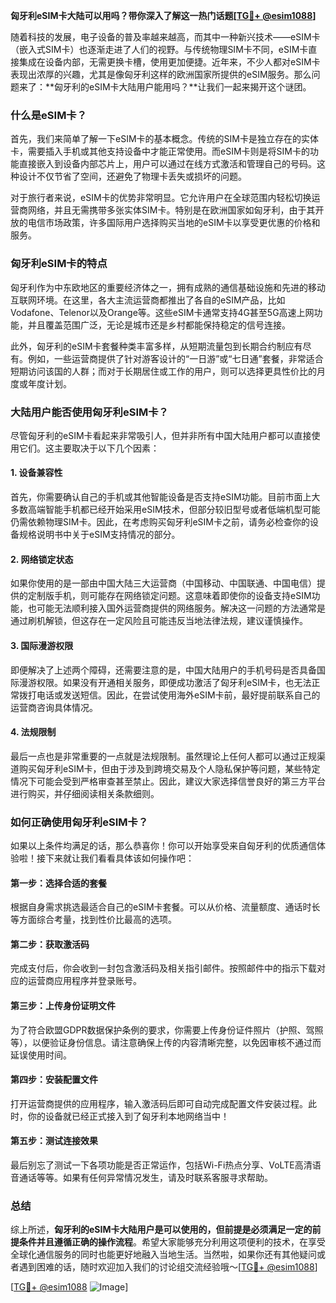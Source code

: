 **匈牙利eSIM卡大陆可以用吗？带你深入了解这一热门话题[[TG💪+ @esim1088](https://t.me/s/esim1088)]**

随着科技的发展，电子设备的普及率越来越高，而其中一种新兴技术——eSIM卡（嵌入式SIM卡）也逐渐走进了人们的视野。与传统物理SIM卡不同，eSIM卡直接集成在设备内部，无需更换卡槽，使用更加便捷。近年来，不少人都对eSIM卡表现出浓厚的兴趣，尤其是像匈牙利这样的欧洲国家所提供的eSIM服务。那么问题来了：**匈牙利的eSIM卡大陆用户能用吗？**让我们一起来揭开这个谜团。

### 什么是eSIM卡？

首先，我们来简单了解一下eSIM卡的基本概念。传统的SIM卡是独立存在的实体卡，需要插入手机或其他支持设备中才能正常使用。而eSIM卡则是将SIM卡的功能直接嵌入到设备内部芯片上，用户可以通过在线方式激活和管理自己的号码。这种设计不仅节省了空间，还避免了物理卡丢失或损坏的问题。

对于旅行者来说，eSIM卡的优势非常明显。它允许用户在全球范围内轻松切换运营商网络，并且无需携带多张实体SIM卡。特别是在欧洲国家如匈牙利，由于其开放的电信市场政策，许多国际用户选择购买当地的eSIM卡以享受更优惠的价格和服务。

### 匈牙利eSIM卡的特点

匈牙利作为中东欧地区的重要经济体之一，拥有成熟的通信基础设施和先进的移动互联网环境。在这里，各大主流运营商都推出了各自的eSIM产品，比如Vodafone、Telenor以及Orange等。这些eSIM卡通常支持4G甚至5G高速上网功能，并且覆盖范围广泛，无论是城市还是乡村都能保持稳定的信号连接。

此外，匈牙利的eSIM卡套餐种类丰富多样，从短期流量包到长期合约制应有尽有。例如，一些运营商提供了针对游客设计的“一日游”或“七日通”套餐，非常适合短期访问该国的人群；而对于长期居住或工作的用户，则可以选择更具性价比的月度或年度计划。

### 大陆用户能否使用匈牙利eSIM卡？

尽管匈牙利的eSIM卡看起来非常吸引人，但并非所有中国大陆用户都可以直接使用它们。这主要取决于以下几个因素：

#### 1. 设备兼容性
首先，你需要确认自己的手机或其他智能设备是否支持eSIM功能。目前市面上大多数高端智能手机都已经开始采用eSIM技术，但部分较旧型号或者低端机型可能仍需依赖物理SIM卡。因此，在考虑购买匈牙利eSIM卡之前，请务必检查你的设备规格说明书中关于eSIM支持情况的部分。

#### 2. 网络锁定状态
如果你使用的是一部由中国大陆三大运营商（中国移动、中国联通、中国电信）提供的定制版手机，则可能存在网络锁定问题。这意味着即使你的设备支持eSIM功能，也可能无法顺利接入国外运营商提供的网络服务。解决这一问题的方法通常是通过刷机解锁，但这存在一定风险且可能违反当地法律法规，建议谨慎操作。

#### 3. 国际漫游权限
即便解决了上述两个障碍，还需要注意的是，中国大陆用户的手机号码是否具备国际漫游权限。如果没有开通相关服务，即便成功激活了匈牙利eSIM卡，也无法正常拨打电话或发送短信。因此，在尝试使用海外eSIM卡前，最好提前联系自己的运营商咨询具体情况。

#### 4. 法规限制
最后一点也是非常重要的一点就是法规限制。虽然理论上任何人都可以通过正规渠道购买匈牙利eSIM卡，但由于涉及到跨境交易及个人隐私保护等问题，某些特定情况下可能会受到严格审查甚至禁止。因此，建议大家选择信誉良好的第三方平台进行购买，并仔细阅读相关条款细则。

### 如何正确使用匈牙利eSIM卡？

如果以上条件均满足的话，那么恭喜你！你可以开始享受来自匈牙利的优质通信体验啦！接下来就让我们看看具体该如何操作吧：

#### 第一步：选择合适的套餐
根据自身需求挑选最适合自己的eSIM卡套餐。可以从价格、流量额度、通话时长等方面综合考量，找到性价比最高的选项。

#### 第二步：获取激活码
完成支付后，你会收到一封包含激活码及相关指引邮件。按照邮件中的指示下载对应的运营商应用程序并登录账号。

#### 第三步：上传身份证明文件
为了符合欧盟GDPR数据保护条例的要求，你需要上传身份证件照片（护照、驾照等），以便验证身份信息。请注意确保上传的内容清晰完整，以免因审核不通过而延误使用时间。

#### 第四步：安装配置文件
打开运营商提供的应用程序，输入激活码后即可自动完成配置文件安装过程。此时，你的设备就已经正式接入到了匈牙利本地网络当中！

#### 第五步：测试连接效果
最后别忘了测试一下各项功能是否正常运作，包括Wi-Fi热点分享、VoLTE高清语音通话等等。如果有任何异常情况发生，请及时联系客服寻求帮助。

### 总结

综上所述，**匈牙利的eSIM卡大陆用户是可以使用的，但前提是必须满足一定的前提条件并且遵循正确的操作流程**。希望大家能够充分利用这项便利的技术，在享受全球化通信服务的同时也能更好地融入当地生活。当然啦，如果你还有其他疑问或者遇到困难的话，随时欢迎加入我们的讨论组交流经验哦～[[TG💪+ @esim1088](https://t.me/s/esim1088)]

[[TG💪+ @esim1088](https://t.me/s/esim1088) ![Image](https://i.postimg.cc/4NQfJmqS/Snipaste-2025-05-13-00-14-12.png)]